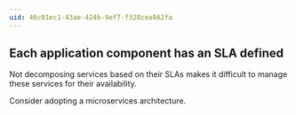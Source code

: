 ```yaml
---
uid: 46c01ec1-43ae-424b-9ef7-f328cea862fa
---
```

## Each application component has an SLA defined

<div class="alert is-warning"><p>Not decomposing services based on their SLAs makes it difficult to manage these services for their availability.</p></div>

Consider adopting a microservices architecture.
